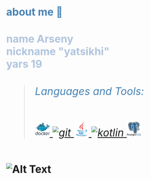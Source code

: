 
<h1 style="color: rgb(70, 130, 180); "> about me 🐋<h1>
<p style="color: rgb(176, 196, 222);"> name Arseny<br>
 nickname "yatsikhi"<br>
  yars 19</p> 


> <h6 style="color: rgb(70, 130, 180) ">Languages and Tools: <h6>
> 
><p align="left"> <a href="https://www.docker.com/" target="_blank" rel="noreferrer"> <img src="https://raw.githubusercontent.com/devicons/devicon/master/icons/docker/docker-original-wordmark.svg" alt="docker" width="40" height="40"/> </a> <a href="https://git-scm.com/" target="_blank" rel="noreferrer"> <img src="https://www.vectorlogo.zone/logos/git-scm/git-scm-icon.svg" alt="git" width="40" height="40"/> </a> <a href="https://www.java.com" target="_blank" rel="noreferrer"> <img src="https://raw.githubusercontent.com/devicons/devicon/master/icons/java/java-original.svg" alt="java" width="40" height="40"/> </a> <a href="https://kotlinlang.org" target="_blank" rel="noreferrer"> <img src="https://www.vectorlogo.zone/logos/kotlinlang/kotlinlang-icon.svg" alt="kotlin" width="40" height="40"/> </a> <a href="https://www.postgresql.org" target="_blank" rel="noreferrer"> <img src="https://raw.githubusercontent.com/devicons/devicon/master/icons/postgresql/postgresql-original-wordmark.svg" alt="postgresql" width="40" height="40"/> </a> </p>

![Alt Text](https://i.pinimg.com/originals/70/37/d4/7037d478852af21357f038fac2d2e9f6.gif)
